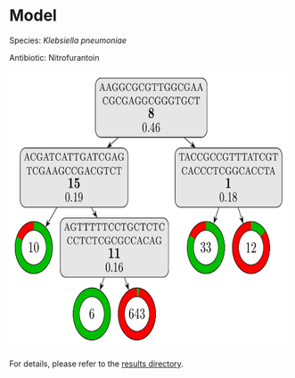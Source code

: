 
# Model

Species: *Klebsiella pneumoniae*

Antibiotic: Nitrofurantoin

<a href="./model.pdf"><img src="./model.png" width=500 height=500 /></a>

For details, please refer to the [results directory](../../../../../results/cart_b/klebsiella%20pneumoniae/nitrofurantoin/repeat_4/).

